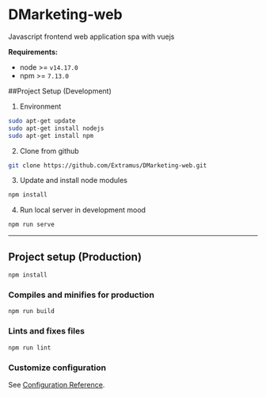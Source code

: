 # DMarketing-web
Javascript frontend web application spa with vuejs 

**Requirements:**
- node >= `v14.17.0`
- npm >= `7.13.0`

##Project Setup (Development)
1. Environment
```bash
sudo apt-get update
sudo apt-get install nodejs
sudo apt-get install npm
```
2. Clone from github
```bash
git clone https://github.com/Extramus/DMarketing-web.git
```
3. Update and install node modules
```bash
npm install
```
4. Run local server in development mood
```bash
npm run serve
```


<hr>

## Project setup (Production)
```
npm install
```


### Compiles and minifies for production
```
npm run build
```

### Lints and fixes files
```
npm run lint
```

### Customize configuration
See [Configuration Reference](https://cli.vuejs.org/config/).
